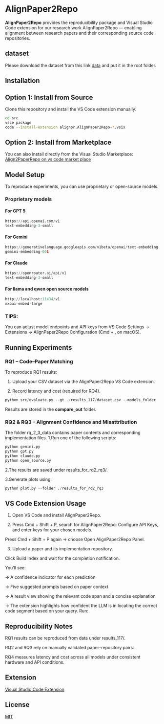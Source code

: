 # AlignPaper2Repo

**AlignPaper2Repo**  provides the reproducibility package and Visual Studio Code extension for our research work AlignPaper2Repo — enabling alignment between research papers and their corresponding source code repositories.
## dataset
Please download the dataset from this link [data](https://zenodo.org/records/17430259) and put it in the root folder.
## Installation

## Option 1: Install from Source

Clone this repository and install the VS Code extension manually:

```bash
cd src
vsce package
code --install-extension alignpr.AlignPaper2Repo-*.vsix

```
## Option 2: Install from Marketplace
You can also install directly from the Visual Studio Marketplace:
[Align2PaperRepo on vs code market place](https://marketplace.visualstudio.com/items?itemName=alignpr.AlignPaper2Repo)
## Model Setup

To reproduce experiments, you can use proprietary or open-source models.

### Proprietary models
#### For GPT 5
```python
https://api.openai.com/v1
text-embedding-3-small
```
#### For Gemini
```python
https://generativelanguage.googleapis.com/v1beta/openai/text-embedding-3-small
gemini-embedding-001
```
#### For Claude
```python
https://openrouter.ai/api/v1
text-embedding-3-small
```
#### For llama and qwen open source models


```python
http://localhost:11434/v1
mxbai-embed-large
```
### TIPS:
You can adjust model endpoints and API keys from
VS Code Settings → Extensions → AlignPaper2Repo Configuration (Cmd + , on macOS).
## Running Experiments
### RQ1 – Code–Paper Matching
To reproduce RQ1 results:

1. Upload your CSV dataset via the AlignPaper2Repo VS Code extension.

2. Record latency and cost (required for RQ4).
```python
python src/evaluate.py --gt ./results_117/dataset.csv --models_folder ./results_117/
```
Results are stored in the **compare_out** folder.
### RQ2 & RQ3 – Alignment Confidence and Misattribution

The folder rq_2_3_data contains paper contents and corresponding implementation files.
1.Run one of the following scripts:
```python
python gemini.py
python gpt.py
python claude.py
python open_source.py
```
2.The results are saved under results_for_rq2_rq3/.

3.Generate plots using:
```python
python plot.py --folder ./results_for_rq2_rq3
```
## VS Code Extension Usage

1. Open VS Code and install AlignPaper2Repo.

2. Press Cmd + Shift + P, search for AlignPaper2Repo: Configure API Keys, and enter keys for your chosen models.

Press Cmd + Shift + P again → choose Open AlignPaper2Repo Panel.

3. Upload a paper and its implementation repository.

Click Build Index and wait for the completion notification.

You’ll see:

-> A confidence indicator for each prediction

-> Five suggested prompts based on paper context

-> A result view showing the relevant code span and a concise explanation

-> The extension highlights how confident the LLM is in locating the correct code segment based on your query.
Run:
## Reproducibility Notes

RQ1 results can be reproduced from data under results_117/.

RQ2 and RQ3 rely on manually validated paper–repository pairs.

RQ4 measures latency and cost across all models under consistent hardware and API conditions.

## Extension
 
[Visual Studio Code Extension](https://marketplace.visualstudio.com/items?itemName=alignpr.AlignPaper2Repo)


## License

[MIT](https://choosealicense.com/licenses/mit/)